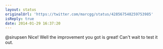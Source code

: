 ```yaml
---
layout: status
originalUrl: 'https://twitter.com/marcgg/status/428567548259753985'
isReply: true
date: 2014-01-29 16:37:20
---
```


@sirupsen Nice! Well the improvement you got is great! Can't wait to test it out.
